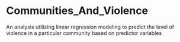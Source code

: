 # Communities_And_Violence
An analysis utilizing linear regression modeling to predict the level of violence in a particular community based on predictor variables

